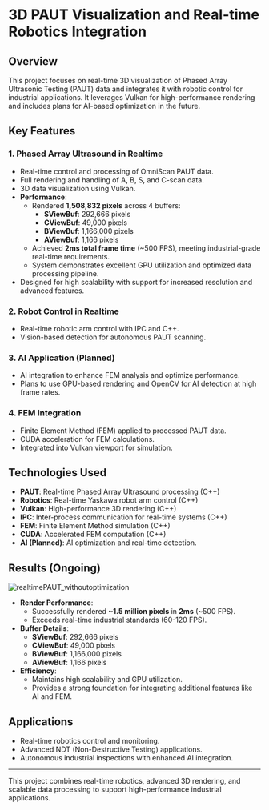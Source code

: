 # 3D PAUT Visualization and Real-time Robotics Integration

## Overview
This project focuses on real-time 3D visualization of Phased Array Ultrasonic Testing (PAUT) data and integrates it with robotic control for industrial applications. It leverages Vulkan for high-performance rendering and includes plans for AI-based optimization in the future.

## Key Features

### 1. Phased Array Ultrasound in Realtime
- Real-time control and processing of OmniScan PAUT data.
- Full rendering and handling of A, B, S, and C-scan data.
- 3D data visualization using Vulkan.
- **Performance**:
  - Rendered **1,508,832 pixels** across 4 buffers:
    - **SViewBuf**: 292,666 pixels
    - **CViewBuf**: 49,000 pixels
    - **BViewBuf**: 1,166,000 pixels
    - **AViewBuf**: 1,166 pixels
  - Achieved **2ms total frame time** (~500 FPS), meeting industrial-grade real-time requirements.
  - System demonstrates excellent GPU utilization and optimized data processing pipeline.
- Designed for high scalability with support for increased resolution and advanced features.

### 2. Robot Control in Realtime
- Real-time robotic arm control with IPC and C++.
- Vision-based detection for autonomous PAUT scanning.

### 3. AI Application (Planned)
- AI integration to enhance FEM analysis and optimize performance.
- Plans to use GPU-based rendering and OpenCV for AI detection at high frame rates.

### 4. FEM Integration
- Finite Element Method (FEM) applied to processed PAUT data.
- CUDA acceleration for FEM calculations.
- Integrated into Vulkan viewport for simulation.

## Technologies Used
- **PAUT**: Real-time Phased Array Ultrasound processing (C++)
- **Robotics**: Real-time Yaskawa robot arm control (C++)
- **Vulkan**: High-performance 3D rendering (C++)
- **IPC**: Inter-process communication for real-time systems (C++)
- **FEM**: Finite Element Method simulation (C++)
- **CUDA**: Accelerated FEM computation (C++)
- **AI (Planned)**: AI optimization and real-time detection.

## Results (Ongoing)
   ![realtimePAUT_withoutoptimization](https://github.com/user-attachments/assets/b0baf511-1284-461f-88f8-cce91b33ea4b)
- **Render Performance**:
  - Successfully rendered **~1.5 million pixels** in **2ms** (~500 FPS).
  - Exceeds real-time industrial standards (60-120 FPS).
- **Buffer Details**:
  - **SViewBuf**: 292,666 pixels
  - **CViewBuf**: 49,000 pixels
  - **BViewBuf**: 1,166,000 pixels
  - **AViewBuf**: 1,166 pixels
- **Efficiency**:
  - Maintains high scalability and GPU utilization.
  - Provides a strong foundation for integrating additional features like AI and FEM.

## Applications
- Real-time robotics control and monitoring.
- Advanced NDT (Non-Destructive Testing) applications.
- Autonomous industrial inspections with enhanced AI integration.

---

This project combines real-time robotics, advanced 3D rendering, and scalable data processing to support high-performance industrial applications.
